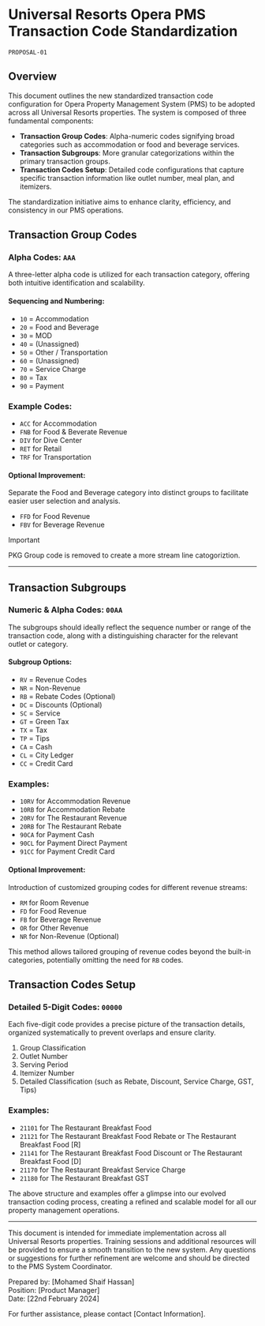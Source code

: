 # Universal Resorts Opera PMS Transaction Code Standardization

`PROPOSAL-01`

## Overview

This document outlines the new standardized transaction code configuration for Opera Property Management System (PMS) to be adopted across all Universal Resorts properties. The system is composed of three fundamental components:

- **Transaction Group Codes**: Alpha-numeric codes signifying broad categories such as accommodation or food and beverage services.
- **Transaction Subgroups**: More granular categorizations within the primary transaction groups.
- **Transaction Codes Setup**: Detailed code configurations that capture specific transaction information like outlet number, meal plan, and itemizers.

The standardization initiative aims to enhance clarity, efficiency, and consistency in our PMS operations.

## Transaction Group Codes

### Alpha Codes: `AAA`

A three-letter alpha code is utilized for each transaction category, offering both intuitive identification and scalability.

#### Sequencing and Numbering:

- `10` = Accommodation
- `20` = Food and Beverage
- `30` = MOD
- `40` = (Unassigned)
- `50` = Other / Transportation
- `60` = (Unassigned)
- `70` = Service Charge
- `80` = Tax
- `90` = Payment

### Example Codes:

- `ACC` for Accommodation
- `FNB` for Food & Beverate Revenue
- `DIV` for Dive Center
- `RET` for Retail
- `TRF` for Transportation

#### Optional Improvement:

Separate the Food and Beverage category into distinct groups to facilitate easier user selection and analysis.

- `FFD` for Food Revenue
- `FBV` for Beverage Revenue

> [!IMPORTANT]
> PKG Group code is removed to create a more stream line catogoriztion.

---

## Transaction Subgroups

### Numeric & Alpha Codes: `00AA`

The subgroups should ideally reflect the sequence number or range of the transaction code, along with a distinguishing character for the relevant outlet or category.

#### Subgroup Options:

- `RV` = Revenue Codes
- `NR` = Non-Revenue
- `RB` = Rebate Codes (Optional)
- `DC` = Discounts (Optional)
- `SC` = Service
- `GT` = Green Tax
- `TX` = Tax
- `TP` = Tips
- `CA` = Cash
- `CL` = City Ledger
- `CC` = Credit Card

### Examples:

- `10RV` for Accommodation Revenue
- `10RB` for Accommodation Rebate
- `20RV` for The Restaurant Revenue
- `20RB` for The Restaurant Rebate
- `90CA` for Payment Cash
- `90CL` for Payment Direct Payment
- `91CC` for Payment Credit Card

#### Optional Improvement:

Introduction of customized grouping codes for different revenue streams:

- `RM` for Room Revenue
- `FD` for Food Revenue
- `FB` for Beverage Revenue
- `OR` for Other Revenue
- `NR` for Non-Revenue (Optional)

This method allows tailored grouping of revenue codes beyond the built-in categories, potentially omitting the need for `RB` codes.

## Transaction Codes Setup

### Detailed 5-Digit Codes: `00000`

Each five-digit code provides a precise picture of the transaction details, organized systematically to prevent overlaps and ensure clarity.

1. Group Classification
2. Outlet Number
3. Serving Period
4. Itemizer Number
5. Detailed Classification (such as Rebate, Discount, Service Charge, GST, Tips)

### Examples:

- `21101` for The Restaurant Breakfast Food
- `21121` for The Restaurant Breakfast Food Rebate or The Restaurant Breakfast Food [R]
- `21141` for The Restaurant Breakfast Food Discount or The Restaurant Breakfast Food [D]
- `21170` for The Restaurant Breakfast Service Charge
- `21180` for The Restaurant Breakfast GST

The above structure and examples offer a glimpse into our evolved transaction coding process, creating a refined and scalable model for all our property management operations.

---

This document is intended for immediate implementation across all Universal Resorts properties. Training sessions and additional resources will be provided to ensure a smooth transition to the new system. Any questions or suggestions for further refinement are welcome and should be directed to the PMS System Coordinator.

Prepared by: [Mohamed Shaif Hassan]  
Position: [Product Manager]  
Date: [22nd February 2024]

For further assistance, please contact [Contact Information].
